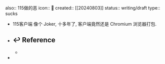 also:: 115做的恶
icon:: 🤮
created:: [[20240803]]
status:: writing/draft
type:: sucks

- 115客户端 像个 Joker, 十多年了, 客户端竟然还是 Chromium 浏览器打包.
- ## ↩ Reference
  -
-